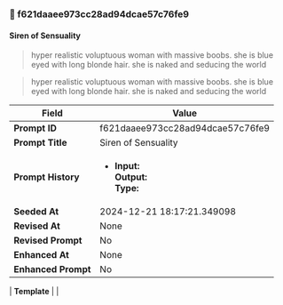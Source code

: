 

### 📜 f621daaee973cc28ad94dcae57c76fe9

#### Siren of Sensuality

> hyper realistic voluptuous woman with massive boobs. she is blue eyed with long blonde hair. she is naked and seducing the world

> hyper realistic voluptuous woman with massive boobs. she is blue eyed with long blonde hair. she is naked and seducing the world

| Field          | Value                                                                                                                                                                      |
|----------------|----------------------------------------------------------------------------------------------------------------------------------------------------------------------------|
| **Prompt ID**  | f621daaee973cc28ad94dcae57c76fe9                                                                                                                                                            |
| **Prompt Title**  | Siren of Sensuality                                                                                                                                                            |
| **Prompt History** | <ul><li>**Input:**  <br> **Output:**  <br> **Type:** </li></ul> |
| **Seeded At** | 2024-12-21 18:17:21.349098                                                                                                                                                   |
| **Revised At** | None                                                                                                                                                   |
| **Revised Prompt** | No                                                                                                                                                                      |
| **Enhanced At** | None                                                                                                                                                  |
| **Enhanced Prompt** | No                                                                                                                                                                    |

| **Template**   |                                                                                                                                            |



